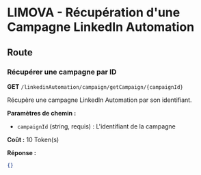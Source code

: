 # LIMOVA - Récupération d'une Campagne LinkedIn Automation

## Route

### Récupérer une campagne par ID
**GET** `/linkedinAutomation/campaign/getCampaign/{campaignId}`

Récupère une campagne LinkedIn Automation par son identifiant.

**Paramètres de chemin :**
- `campaignId` (string, requis) : L'identifiant de la campagne

**Coût :** 10 Token(s)

**Réponse :**
```json
{}
``` 